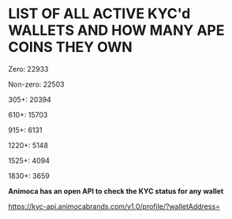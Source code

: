 # LIST OF ALL ACTIVE KYC'd WALLETS AND HOW MANY APE COINS THEY OWN

Zero: 22933

Non-zero: 22503

305+: 20394

610+: 15703

915+: 6131

1220+: 5148

1525+: 4094

1830+: 3659

**Animoca has an open API to check the KYC status for any wallet**

https://kyc-api.animocabrands.com/v1.0/profile/?walletAddress=
